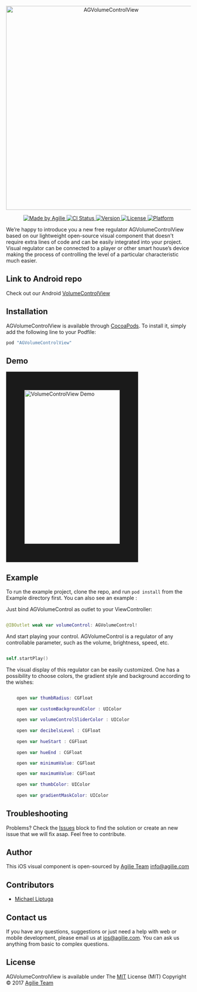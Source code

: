 <p align="center">

<img src="https://user-images.githubusercontent.com/4165054/28015539-13b77d22-6579-11e7-958f-776bc1d6878a.png" alt="AGVolumeControlView" title="AGVolumeControlView" width="557"/>
</p>

  <p>

</p>

<p align="center">

<a href="https://www.agilie.com?utm_source=github&utm_medium=referral&utm_campaign=Git_Swift&utm_term=AGVolumeControlView">
<img src="https://img.shields.io/badge/Made%20by%20Agilie-*****-green.svg?style=flat" alt="Made by Agilie">
</a>

<a href="https://travis-ci.org/liptugamichael@gmail.com/AGVolumeControlView">
<img src="http://img.shields.io/travis/liptugamichael@gmail.com/AGVolumeControlView.svg?style=flat" alt="CI Status">
</a>

<a href="http://cocoapods.org/pods/AGVolumeControlView">
<img src="https://img.shields.io/cocoapods/v/AGVolumeControlView.svg?style=flat" alt="Version">
</a>

<a href="http://cocoapods.org/pods/AGVolumeControlView">
<img src="https://img.shields.io/cocoapods/l/AGVolumeControlView.svg?style=flat" alt="License">
</a>

<a href="http://cocoapods.org/pods/AGVolumeControlView">
<img src="https://img.shields.io/cocoapods/p/AGVolumeControlView.svg?style=flat" alt="Platform">
</a>

</p>


We’re happy to introduce you a new free regulator AGVolumeControlView based on our lightweight open-source visual component that doesn't require extra lines of code and can be easily integrated into your project.
Visual regulator can be connected to a player or other smart house’s device making the process of controlling the level of a particular characteristic much easier.

## Link to Android repo

Check out our Android [VolumeControlView](https://github.com/agilie/VolumeControlView)

## Installation

AGVolumeControlView is available through [CocoaPods](http://cocoapods.org). To install
it, simply add the following line to your Podfile:

```ruby
pod "AGVolumeControlView"
```

## Demo

<img src="https://user-images.githubusercontent.com/4165054/26985499-5b9356c4-4d4c-11e7-8a6c-d61953558ebf.gif" alt="VolumeControlView Demo" height="420" width="260" border ="50">

## Example

To run the example project, clone the repo, and run `pod install` from the Example directory first.
You can also see an example :

Just bind AGVolumeControl as outlet to your ViewController:

````swift

@IBOutlet weak var volumeControl: AGVolumeControl!

````

And start playing your control. AGVolumeControl is a regulator of any controllable parameter, such as the volume, brightness, speed, etc.

````swift

self.startPlay()

````

The visual display of this regulator can be easily customized. One has a possibility to choose colors, the gradient style and background according to the wishes:

````swift

    open var thumbRadius: CGFloat
    
    open var customBackgroundColor : UIColor
    
    open var volumeControlSliderColor : UIColor
    
    open var decibelsLevel : CGFloat
    
    open var hueStart : CGFloat
    
    open var hueEnd : CGFloat

    open var minimumValue: CGFloat

    open var maximumValue: CGFloat
    
    open var thumbColor: UIColor
    
    open var gradientMaskColor: UIColor
````

## Troubleshooting
Problems? Check the [Issues](https://github.com/agilie/AGVolumeControlView/issues) block
to find the solution or create an new issue that we will fix asap. Feel free to contribute.


## Author
This iOS visual component is open-sourced by [Agilie Team](https://www.agilie.com?utm_source=github&utm_medium=referral&utm_campaign=Git_Swift&utm_term=AGVolumeControlView) <info@agilie.com>


## Contributors
- [Michael Liptuga](https://github.com/Liptuga-Michael)


## Contact us
If you have any questions, suggestions or just need a help with web or mobile development, please email us at
<ios@agilie.com>. You can ask us anything from basic to complex questions.

## License

AGVolumeControlView is available under
The [MIT](LICENSE.md) License (MIT) Copyright © 2017 [Agilie Team](https://www.agilie.com?utm_source=github&utm_medium=referral&utm_campaign=Git_Swift&utm_term=AGVolumeControlView) 
